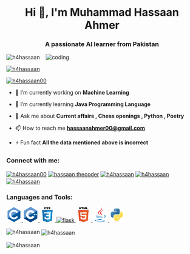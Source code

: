 <h1 align="center">Hi 👋, I'm Muhammad Hassaan Ahmer</h1>
<h3 align="center">A passionate AI learner from Pakistan</h3>
<img align="right" alt="coding" width="400" src="https://camo.githubusercontent.com/4d9f5ecceb711eec6e2018f38a5677dc657c9738d4a65ba3b928c41c0a45b439/68747470733a2f2f6d69726f2e6d656469756d2e636f6d2f6d61782f313336302f302a37513379765349765f7430696f4a2d5a2e676966"
<p align="left"> <img src="https://komarev.com/ghpvc/?username=h4hassaan&label=Profile%20views&color=0e75b6&style=flat" alt="h4hassaan" /> </p>

<p align="left"> <a href="https://github.com/ryo-ma/github-profile-trophy"><img src="https://github-profile-trophy.vercel.app/?username=h4hassaan" alt="h4hassaan" /></a> </p>

<p align="left"> <a href="https://twitter.com/h4hassaan00" target="blank"><img src="https://img.shields.io/twitter/follow/h4hassaan00?logo=twitter&style=for-the-badge" alt="h4hassaan00" /></a> </p>

- 🔭 I’m currently working on **Machine Learning**

- 🌱 I’m currently learning **Java Programming Language**

- 💬 Ask me about **Current affairs , Chess openings , Python , Poetry**

- 📫 How to reach me **hassaanahmer00@gmail.com**

- ⚡ Fun fact **All the data mentioned above is incorrect**

<h3 align="left">Connect with me:</h3>
<p align="left">
<a href="https://twitter.com/h4hassaan00" target="blank"><img align="center" src="https://raw.githubusercontent.com/rahuldkjain/github-profile-readme-generator/master/src/images/icons/Social/twitter.svg" alt="h4hassaan00" height="30" width="40" /></a>
<a href="https://linkedin.com/in/hassaan thecoder" target="blank"><img align="center" src="https://raw.githubusercontent.com/rahuldkjain/github-profile-readme-generator/master/src/images/icons/Social/linked-in-alt.svg" alt="hassaan thecoder" height="30" width="40" /></a>
<a href="https://kaggle.com/h4hassaan" target="blank"><img align="center" src="https://raw.githubusercontent.com/rahuldkjain/github-profile-readme-generator/master/src/images/icons/Social/kaggle.svg" alt="h4hassaan" height="30" width="40" /></a>
<a href="https://instagram.com/h4hassaan" target="blank"><img align="center" src="https://raw.githubusercontent.com/rahuldkjain/github-profile-readme-generator/master/src/images/icons/Social/instagram.svg" alt="h4hassaan" height="30" width="40" /></a>
<a href="https://www.youtube.com/c/h4hassaan" target="blank"><img align="center" src="https://raw.githubusercontent.com/rahuldkjain/github-profile-readme-generator/master/src/images/icons/Social/youtube.svg" alt="h4hassaan" height="30" width="40" /></a>
</p>

<h3 align="left">Languages and Tools:</h3>
<p align="left"> <a href="https://www.cprogramming.com/" target="_blank" rel="noreferrer"> <img src="https://raw.githubusercontent.com/devicons/devicon/master/icons/c/c-original.svg" alt="c" width="40" height="40"/> </a> <a href="https://www.w3schools.com/cpp/" target="_blank" rel="noreferrer"> <img src="https://raw.githubusercontent.com/devicons/devicon/master/icons/cplusplus/cplusplus-original.svg" alt="cplusplus" width="40" height="40"/> </a> <a href="https://www.w3schools.com/css/" target="_blank" rel="noreferrer"> <img src="https://raw.githubusercontent.com/devicons/devicon/master/icons/css3/css3-original-wordmark.svg" alt="css3" width="40" height="40"/> </a> <a href="https://flask.palletsprojects.com/" target="_blank" rel="noreferrer"> <img src="https://www.vectorlogo.zone/logos/pocoo_flask/pocoo_flask-icon.svg" alt="flask" width="40" height="40"/> </a> <a href="https://www.w3.org/html/" target="_blank" rel="noreferrer"> <img src="https://raw.githubusercontent.com/devicons/devicon/master/icons/html5/html5-original-wordmark.svg" alt="html5" width="40" height="40"/> </a> <a href="https://www.java.com" target="_blank" rel="noreferrer"> <img src="https://raw.githubusercontent.com/devicons/devicon/master/icons/java/java-original.svg" alt="java" width="40" height="40"/> </a> <a href="https://www.python.org" target="_blank" rel="noreferrer"> <img src="https://raw.githubusercontent.com/devicons/devicon/master/icons/python/python-original.svg" alt="python" width="40" height="40"/> </a> </p>

<p><img align="left" src="https://github-readme-stats.vercel.app/api/top-langs?username=h4hassaan&show_icons=true&locale=en&layout=compact" alt="h4hassaan" /></p>

<p>&nbsp;<img align="center" src="https://github-readme-stats.vercel.app/api?username=h4hassaan&show_icons=true&locale=en" alt="h4hassaan" /></p>

<p><img align="center" src="https://github-readme-streak-stats.herokuapp.com/?user=h4hassaan&" alt="h4hassaan" /></p>


<!---
h4hassaan/h4hassaan is a ✨ special ✨ repository because its `README.md` (this file) appears on your GitHub profile.
You can click the Preview link to take a look at your changes.
--->
